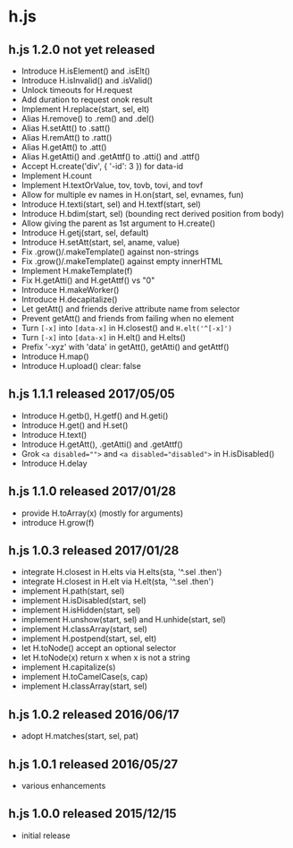 
# h.js


## h.js 1.2.0  not yet released

* Introduce H.isElement() and .isElt()
* Introduce H.isInvalid() and .isValid()
* Unlock timeouts for H.request
* Add duration to request onok result
* Implement H.replace(start, sel, elt)
* Alias H.remove() to .rem() and .del()
* Alias H.setAtt() to .satt()
* Alias H.remAtt() to .ratt()
* Alias H.getAtt() to .att()
* Alias H.getAtti() and .getAttf() to .atti() and .attf()
* Accept H.create('div', { '-id': 3 }) for data-id
* Implement H.count
* Implement H.textOrValue, tov, tovb, tovi, and tovf
* Allow for multiple ev names in H.on(start, sel, evnames, fun)
* Introduce H.texti(start, sel) and H.textf(start, sel)
* Introduce H.bdim(start, sel) (bounding rect derived position from body)
* Allow giving the parent as 1st argument to H.create()
* Introduce H.getj(start, sel, default)
* Introduce H.setAtt(start, sel, aname, value)
* Fix .grow()/.makeTemplate() against non-strings
* Fix .grow()/.makeTemplate() against empty innerHTML
* Implement H.makeTemplate(f)
* Fix H.getAtti() and H.getAttf() vs "0"
* Introduce H.makeWorker()
* Introduce H.decapitalize()
* Let getAtt() and friends derive attribute name from selector
* Prevent getAtt() and friends from failing when no element
* Turn `[-x]` into `[data-x]` in H.closest() and `H.elt('^[-x]')`
* Turn `[-x]` into `[data-x]` in H.elt() and H.elts()
* Prefix '-xyz' with 'data' in getAtt(), getAtti() and getAttf()
* Introduce H.map()
* Introduce H.upload() clear: false


## h.js 1.1.1  released 2017/05/05

* Introduce H.getb(), H.getf() and H.geti()
* Introduce H.get() and H.set()
* Introduce H.text()
* Introduce H.getAtt(), .getAtti() and .getAttf()
* Grok `<a disabled="">` and `<a disabled="disabled">` in H.isDisabled()
* Introduce H.delay


## h.js 1.1.0  released 2017/01/28

* provide H.toArray(x) (mostly for arguments)
* introduce H.grow(f)


## h.js 1.0.3  released 2017/01/28

* integrate H.closest in H.elts via H.elts(sta, '^.sel .then')
* integrate H.closest in H.elt via H.elt(sta, '^.sel .then')
* implement H.path(start, sel)
* implement H.isDisabled(start, sel)
* implement H.isHidden(start, sel)
* implement H.unshow(start, sel) and H.unhide(start, sel)
* implement H.classArray(start, sel)
* implement H.postpend(start, sel, elt)
* let H.toNode() accept an optional selector
* let H.toNode(x) return x when x is not a string
* implement H.capitalize(s)
* implement H.toCamelCase(s, cap)
* implement H.classArray(start, sel)


## h.js 1.0.2  released 2016/06/17

* adopt H.matches(start, sel, pat)


## h.js 1.0.1  released 2016/05/27

* various enhancements


## h.js 1.0.0  released 2015/12/15

* initial release

